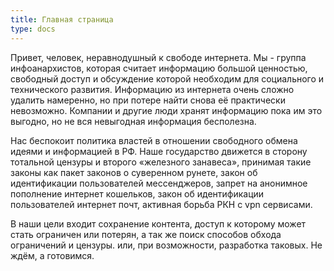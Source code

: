 ```yaml
---
title: Главная страница
type: docs
---
```


Привет, человек, неравнодушный к свободе интернета. 
Мы - группа инфоанархистов, которая считает информацию большой ценностью, свободный доступ и обсуждение которой необходим для социального и технического развития. Информацию из интернета очень сложно удалить намеренно, но при потере найти снова её практически невозможно.
Компании и другие люди хранят информацию пока им это выгодно, но не вся невыгодная информация бесполезна.

Нас беспокоит политика властей в отношении свободного обмена идеями и информацией в РФ.
Наше государство движется в сторону тотальной цензуры и второго «железного занавеса», принимая такие законы как пакет законов о суверенном рунете, закон об идентификации пользователей мессенджеров, запрет на анонимное пополнение интернет кошельков, закон об идентификации пользователей интернет почт, активная борьба РКН с vpn сервисами.

В наши цели входит сохранение контента, доступ к которому может стать ограничен или потерян, а так же поиск способов обхода ограничений и цензуры. или, при возможности, разработка таковых.
Не ждём, а готовимся.


